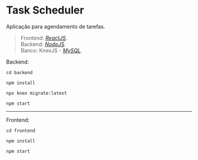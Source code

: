 # Task Scheduler


Aplicação para agendamento de tarefas.


> Frontend: *[ReactJS](https://pt-br.reactjs.org/)*. <br>
> Backend: *[NodeJS](https://nodejs.org/en/)*. <br>
> Banco: KnexJS - *[MySQL](http://knexjs.org/#Installation-node)*. <br>


Backend:

```
cd backend

npm install

npx knex migrate:latest

npm start
```

---

Frontend:

```
cd frontend

npm install

npm start
```
